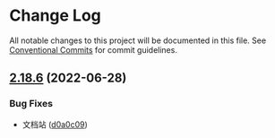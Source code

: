 # Change Log

All notable changes to this project will be documented in this file.
See [Conventional Commits](https://conventionalcommits.org) for commit guidelines.

## [2.18.6](https://github.com/arco-design/arco-design-mobile/compare/@arco-design/mobile-react@2.18.5...@arco-design/mobile-react@2.18.6) (2022-06-28)


### Bug Fixes

* 文档站 ([d0a0c09](https://github.com/arco-design/arco-design-mobile/commit/d0a0c09dce59dee6515e6af29bc2f8303dcc7bdc))

